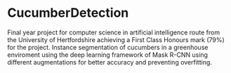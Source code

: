 # CucumberDetection
Final year project for computer science in artificial intelligence route from the University of Hertfordshire achieving a First Class Honours mark (79%) for the project. 
Instance segmentation of cucumbers in a greenhouse enviroment using the deep learning framework of Mask R-CNN using different augmentations for better accuracy and preventing overfitting.
